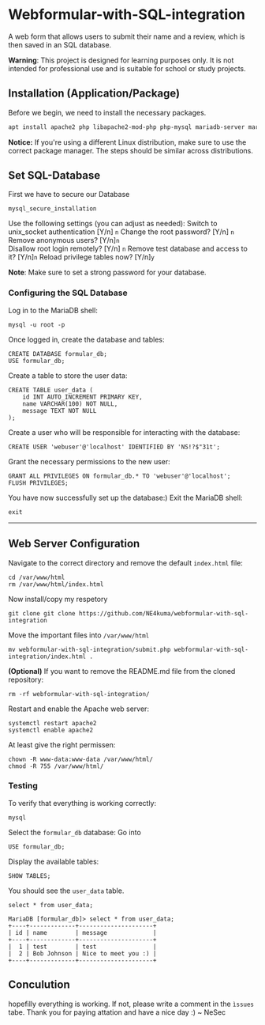 # Webformular-with-SQL-integration
A web form that allows users to submit their name and a review, which is then saved in an SQL database.

**Warning**: This project is designed for learning purposes only. It is not intended for professional use and is suitable for school or study projects.

## Installation (Application/Package) 
Before we begin, we need to install the necessary packages.

```bash
apt install apache2 php libapache2-mod-php php-mysql mariadb-server mariadb-client php-mysqli git
```
**Notice:** If you're using a different Linux distribution, make sure to use the correct package manager. The steps should be similar across distributions.

## Set SQL-Database
First we have to secure our Database
```
mysql_secure_installation
```
Use the following settings (you can adjust as needed): 
Switch to unix_socket authentication [Y/n] `n`
Change the root password? [Y/n] `n` 
Remove anonymous users? [Y/n]`n` <br>
Disallow root login remotely? [Y/n] `n`
Remove test database and access to it? [Y/n]`n`
Reload privilege tables now? [Y/n]`y`

**Note**: Make sure to set a strong password for your database.
### Configuring the SQL Database
Log in to the MariaDB shell:
```
mysql -u root -p
```
Once logged in, create the database and tables:
```
CREATE DATABASE formular_db;
USE formular_db;
```
Create a table to store the user data:
```
CREATE TABLE user_data (
    id INT AUTO_INCREMENT PRIMARY KEY,
    name VARCHAR(100) NOT NULL,
    message TEXT NOT NULL
);
```
Create a user who will be responsible for interacting with the database:
```
CREATE USER 'webuser'@'localhost' IDENTIFIED BY 'NS!?$"31t';
```
Grant the necessary permissions to the new user:
```
GRANT ALL PRIVILEGES ON formular_db.* TO 'webuser'@'localhost';
FLUSH PRIVILEGES;
```
You have now successfully set up the database:) Exit the MariaDB shell:
```
exit
```
____
## Web Server Configuration
Navigate to the correct directory and remove the default `index.html` file:
```
cd /var/www/html
rm /var/www/html/index.html
```
Now install/copy my respetory
```
git clone git clone https://github.com/NE4kuma/webformular-with-sql-integration
```
Move the important files into `/var/www/html` 
```
mv webformular-with-sql-integration/submit.php webformular-with-sql-integration/index.html .
```

**(Optional)** If you want to remove the README.md file from the cloned repository:
```
rm -rf webformular-with-sql-integration/
```
Restart and enable the Apache web server:
```
systemctl restart apache2
systemctl enable apache2
```
At least give the right permissen:
```
chown -R www-data:www-data /var/www/html/
chmod -R 755 /var/www/html/
```
### Testing
To verify that everything is working correctly:
```
mysql
```
Select the `formular_db` database:
Go into
```
USE formular_db;
```
Display the available tables:
```
SHOW TABLES;
```
You should see the `user_data` table.
```
select * from user_data;
```
`````
MariaDB [formular_db]> select * from user_data;
+----+-------------+---------------------+
| id | name        | message             |
+----+-------------+---------------------+
|  1 | test        | test                |
|  2 | Bob Johnson | Nice to meet you :) |
+----+-------------+---------------------+
`````
## Conculution
hopefilly everything is working. If not, please write a comment in the `ìssues` tabe. Thank you for paying attation and have a nice day :)
~ NeSec
